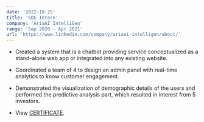 ```yaml
---
date: '2022-10-25'
title: 'SDE Intern'
company: 'AriaAI IntelliGen'
range: 'Sep 2020 - Apr 2021'
url: 'https://www.linkedin.com/company/ariaai-intelligen/about/'
---
```

- Created a system that is a chatbot providing service conceptualized as a stand-alone web app or integrated into any existing website.

- Coordinated a team of 4 to design an admin panel with real-time analytics to know customer engagement. 

- Demonstrated the visualization of demographic details of the users and performed the predictive analysis part, which resulted in interest from 5 investors.

- View [CERTIFICATE](https://drive.google.com/file/d/1DVeT4LDtaOI5OzQcqyWVpCN0c59WS_V3/view?usp=sharing).